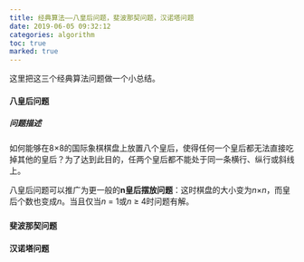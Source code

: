 ```yaml
---
title: 经典算法——八皇后问题，斐波那契问题，汉诺塔问题
date: 2019-06-05 09:32:12
categories: algorithm
toc: true
marked: true
---
```


这里把这三个经典算法问题做一个小总结。

<!-- toc -->

#### 八皇后问题

##### 问题描述

如何能够在8×8的国际象棋棋盘上放置八个皇后，使得任何一个皇后都无法直接吃掉其他的皇后？为了达到此目的，任两个皇后都不能处于同一条横行、纵行或斜线上。

八皇后问题可以推广为更一般的**n皇后摆放问题**：这时棋盘的大小变为*n*×*n*，而皇后个数也变成*n*。当且仅当*n* = 1或*n* ≥ 4时问题有解。



##### 

#### 斐波那契问题



#### 汉诺塔问题